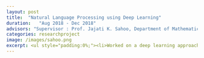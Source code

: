 ```yaml
---
layout: post
title:  "Natural Language Processing using Deep Learning"
duration:   "Aug 2018 - Dec 2018"
advisors: "Supervisor : Prof. Jajati K. Sahoo, Department of Mathematics"
categories: researchproject
image: /images/sahoo.png
excerpt: <ul style="padding:0%;"><li>Worked on a deep learning approach with article-level recurrent neural networks like the LSTM and GRU for authorship identification using a stylometric analysis of literary texts.</li><li>Proposed a novel word-index embedding that led to a 9% improvement in the classification accuracy compared to the standard approach of using pre-trained word embeddings.</li><li>Presented the paper based on this work at ICISDM'19.</li></ul>
---
```

